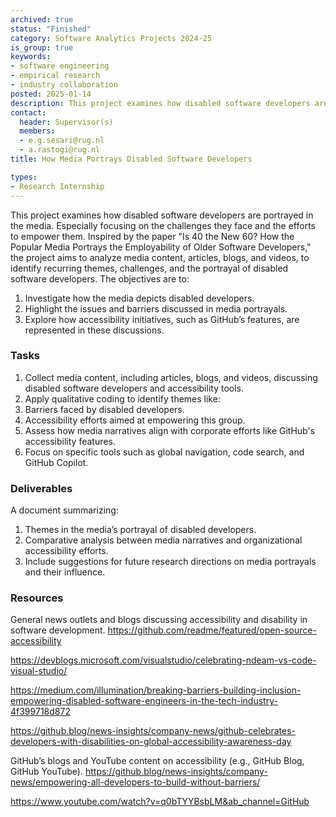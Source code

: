```yaml
---
archived: true
status: "Finished"
category: Software Analytics Projects 2024-25
is_group: true
keywords:
- software engineering
- empirical research
- industry collaboration
posted: 2025-01-14
description: This project examines how disabled software developers are portrayed in the media.
contact:
  header: Supervisor(s)
  members:
  - e.g.sesari@rug.nl
  - a.rastogi@rug.nl
title: How Media Portrays Disabled Software Developers

types:
- Research Internship
---
```

This project examines how disabled software developers are portrayed in the media. Especially focusing on the challenges they face and the efforts to empower them. Inspired by the paper "Is 40 the New 60? How the Popular Media Portrays the Employability of Older Software Developers," the project aims to analyze media content, articles, blogs, and videos, to identify recurring themes, challenges, and the portrayal of disabled software developers.
The objectives are to:
1. Investigate how the media depicts disabled developers.
2. Highlight the issues and barriers discussed in media portrayals.
3. Explore how accessibility initiatives, such as GitHub’s features, are represented in these discussions.


### Tasks
1. Collect media content, including articles, blogs, and videos, discussing disabled software developers and accessibility tools.
2. Apply qualitative coding to identify themes like:
3. Barriers faced by disabled developers.
4. Accessibility efforts aimed at empowering this group.
5. Assess how media narratives align with corporate efforts like GitHub's accessibility features.
5. Focus on specific tools such as global navigation, code search, and GitHub Copilot.

### Deliverables
A document summarizing:
1. Themes in the media’s portrayal of disabled developers.
2. Comparative analysis between media narratives and organizational accessibility efforts.
3. Include suggestions for future research directions on media portrayals and their influence.

### Resources
General news outlets and blogs discussing accessibility and disability in software development.
https://github.com/readme/featured/open-source-accessibility

https://devblogs.microsoft.com/visualstudio/celebrating-ndeam-vs-code-visual-studio/

https://medium.com/illumination/breaking-barriers-building-inclusion-empowering-disabled-software-engineers-in-the-tech-industry-4f399718d872

https://github.blog/news-insights/company-news/github-celebrates-developers-with-disabilities-on-global-accessibility-awareness-day


GitHub’s blogs and YouTube content on accessibility (e.g., GitHub Blog, GitHub YouTube).
https://github.blog/news-insights/company-news/empowering-all-developers-to-build-without-barriers/

https://www.youtube.com/watch?v=q0bTYYBsbLM&ab_channel=GitHub
